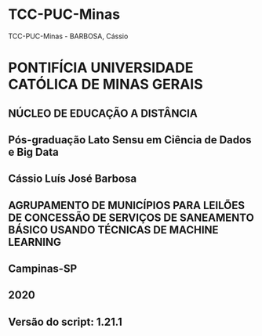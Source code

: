 # TCC-PUC-Minas
TCC-PUC-Minas - BARBOSA, Cássio

# PONTIFÍCIA UNIVERSIDADE CATÓLICA DE MINAS GERAIS
## NÚCLEO DE EDUCAÇÃO A DISTÂNCIA
## Pós-graduação Lato Sensu em Ciência de Dados e Big Data


## Cássio Luís José Barbosa


## AGRUPAMENTO DE MUNICÍPIOS PARA LEILÕES DE CONCESSÃO DE SERVIÇOS DE SANEAMENTO BÁSICO USANDO TÉCNICAS DE MACHINE LEARNING


## Campinas-SP
## 2020

## Versão do script: 1.21.1
